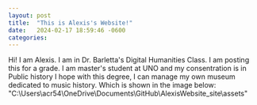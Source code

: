 ```yaml
---
layout: post
title:  "This is Alexis's Website!"
date:   2024-02-17 18:59:46 -0600
categories: 
---
```

Hi! I am Alexis. I am in Dr. Barletta's Digital Humanities Class. I am posting this for a grade.
I am master's student at UNO and my consentration is in Public history
I hope with this degree, I can manage my own museum dedicated to music history. 
Which is shown in the image below:
"C:\Users\acr54\OneDrive\Documents\GitHub\AlexisWebsite\_site\assets"

